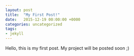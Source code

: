 ```yaml
---
layout: post
title:  "My First Post!"
date:   2015-12-19 00:00:00 +0000
categories: uncategorized
tags:
- jekyll
---
```



Hello, this is my first post.
My project will be posted soon ;)


